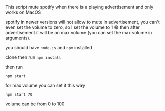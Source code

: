 This script mute spotify when there is a playing advertisement and only works on MacOS

spotify in newer versions will not allow to mute in advertisement, you can't even set the volume to zero, so I set the volume to 1 😁
then after advertisement it will be on max volume (you can set the max volume in arguments).

you should have `node.js` and `npm` installed

clone then run
`npm install`

then run

`npm start`

for max volume you can set it this way

`npm start 70`

volume can be from 0 to 100
